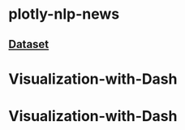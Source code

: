 # plotly-nlp-news

## [Dataset](https://www.kaggle.com/datasets/rmisra/news-category-dataset/code?datasetId=32526&sortBy=voteCount)

<!--
This dataset contains around 210k news headlines from 2012 to 2022 from HuffPost. This is one of the biggest news datasets and can serve as a benchmark for a variety of computational linguistic tasks. HuffPost stopped maintaining an extensive archive of news articles sometime after this dataset was first collected in 2018, so it is not possible to collect such a dataset in the present day. Due to changes in the website, there are about 200k headlines between 2012 and May 2018 and 10k headlines between May 2018 and 2022.

Each record in the dataset consists of the following attributes:

- category: category in which the article was published.
- headline: the headline of the news article.
- authors: list of authors who contributed to the article.
- link: link to the original news article.
- short_description: Abstract of the news article.
- date: publication date of the article.

## Project Description

The project includes 4 phase:
- Part 1: DATA EXPLORATION - data_cleaning.ipynb
- Part 2: DATA CLEANING - data_cleaning.ipynb
- Part 3: TEXTUAL PREPROCESSING AND ANALYSIS - data_cleaning.ipynb
  - 3.1. Textual Preprocessing - data_cleaning.ipynb
  - 3.2. Bigram Analysis - bigram.ipynb
- Part 4: LDA - TOPIC MODELLING - models.ipynb

## Directory Structure
```
plotly-nlp-news/
├── data/ - save data and result
├── model/ - save trained models of LDA
├── assets/ - save public resources as image
├── app.py
├── data_cleaning.ipynyb
├── bigram.ipynyb
├── models.ipynyb
├── requirements.txt
├── README.md
└── .gitignore
```

## Steps to run the project

```bash
python3 -m venv .venv
source .venv/bin/activate
```

Install the requirements:

```
pip install -r requirements.txt
```

Run the app:

```
python app.py
```

You can run the app on your browser at http://127.0.0.1:8050

## Result

!['screenshot'](assets/screenshot.png 'screenshot')

## Dataset Citation

1. Misra, Rishabh. "News Category Dataset." arXiv preprint arXiv:2209.11429 (2022).
2. Misra, Rishabh and Jigyasa Grover. "Sculpting Data for ML: The first act of Machine Learning." ISBN 9798585463570 (2021). -->
# Visualization-with-Dash
# Visualization-with-Dash

